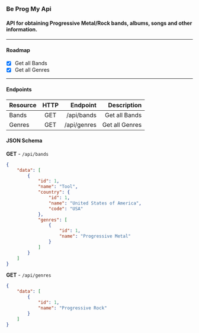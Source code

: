 ### Be Prog My Api

#### API for obtaining Progressive Metal/Rock bands, albums, songs and other information.

<hr>

#### Roadmap

* [x] Get all Bands
* [x] Get all Genres

<hr>

#### Endpoints

| Resource       | HTTP     | Endpoint     | Description |
| :------------- | :----------:  | -----------: | -----------: |
|  Bands         | GET           | /api/bands    | Get all Bands |
|  Genres         | GET           | /api/genres    | Get all Genres |

#### JSON Schema

**GET** - `/api/bands`
```json
{
    "data": [
        {
            "id": 1,
            "name": "Tool",
            "country": {
                "id": 1,
                "name": "United States of America",
                "code": "USA"
            },
            "genres": [
                {
                    "id": 1,
                    "name": "Progressive Metal"
                }
            ]
        }
    ]
}
```

**GET** - `/api/genres`
```json
{
    "data": [
        {
            "id": 1,
            "name": "Progressive Rock"
        }
    ]
}
```
